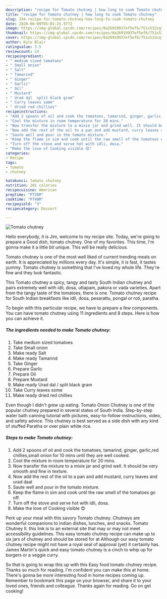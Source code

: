 ```yaml
---
description: "recipe for Tomato chutney | how long to cook Tomato chutney"
title: "recipe for Tomato chutney | how long to cook Tomato chutney"
slug: 244-recipe-for-tomato-chutney-how-long-to-cook-tomato-chutney
date: 2020-06-09T05:01:25.977Z
image: https://img-global.cpcdn.com/recipes/0a26919937ef5ef6/751x532cq70/tomato-chutney-recipe-main-photo.jpg
thumbnail: https://img-global.cpcdn.com/recipes/0a26919937ef5ef6/751x532cq70/tomato-chutney-recipe-main-photo.jpg
cover: https://img-global.cpcdn.com/recipes/0a26919937ef5ef6/751x532cq70/tomato-chutney-recipe-main-photo.jpg
author: Kyle Blair
ratingvalue: 3.5
reviewcount: 14
recipeingredient:
- " medium sized tomatoes"
- " Small onion"
- " Salt"
- " Tamarind"
- " Ginger"
- " Garlic"
- " Oil"
- " Mustard"
- " Urad dal  split black gram"
- " Curry leaves some"
- " dried red chillies"
recipeinstructions:
- "Add 2 spoons of oil and cook the tomatoes, tamarind, ginger, garlic,red chillies,small onion for 10 mins until they are well cooked."
- "Cool the mixture in room temperature for 20 mins."
- "Now transfer the mixture to a mixie jar and grind well. It should be very smooth and fine in texture."
- "Now add the rest of the oil to a pan and add mustard, curry leaves and urad daal"
- "Saute well and pour in the tomato mixture."
- "Keep the flame in sim and cook until the raw smell of the tomatoes go off."
- "Turn off the stove and serve hot with idli, dosa."
- "Make the love of Cooking visible 😍"
categories:
- Recipe
tags:
- tomato
- chutney

katakunci: tomato chutney 
nutrition: 201 calories
recipecuisine: American
preptime: "PT26M"
cooktime: "PT48M"
recipeyield: "3"
recipecategory: Dessert

---
```



![Tomato chutney](https://img-global.cpcdn.com/recipes/0a26919937ef5ef6/751x532cq70/tomato-chutney-recipe-main-photo.jpg)

Hello everybody, it is Jim, welcome to my recipe site. Today, we're going to prepare a Good dish, tomato chutney. One of my favorites. This time, I'm gonna make it a little bit unique. This will be really delicious.

Tomato chutney is one of the most well liked of current trending meals on earth. It is appreciated by millions every day. It's simple, it is fast, it tastes yummy. Tomato chutney is something that I've loved my whole life. They're fine and they look fantastic.

This Tomato chutney a spicy, tangy and tasty South Indian chutney and pairs extremely well with idli, dosa, uttapam, pakora or vada varieties. Apart from the tangy taste of the tomatoes, there is one. Tomato chutney recipe for South Indian breakfasts like idli, dosa, pesarattu, pongal or roti, paratha.


To begin with this particular recipe, we have to prepare a few components. You can have tomato chutney using 11 ingredients and 8 steps. Here is how you can achieve it.

<!--inarticleads1-->

##### The ingredients needed to make Tomato chutney:

1. Take  medium sized tomatoes
1. Take  Small onion
1. Make ready  Salt
1. Make ready  Tamarind
1. Take  Ginger
1. Prepare  Garlic
1. Prepare  Oil
1. Prepare  Mustard
1. Make ready  Urad dal / split black gram
1. Take  Curry leaves some
1. Make ready  dried red chillies


Even though I didn&#39;t grew up eating. Tomato Onion Chutney is one of the popular chutney prepared in several states of South India. Step-by-step water bath canning tutorial with pictures, easy-to-follow-instructions, video, and safety advice. This chutney is best served as a side dish with any kind of stuffed Paratha or over plain white rice. 

<!--inarticleads2-->

##### Steps to make Tomato chutney:

1. Add 2 spoons of oil and cook the tomatoes, tamarind, ginger, garlic,red chillies,small onion for 10 mins until they are well cooked.
1. Cool the mixture in room temperature for 20 mins.
1. Now transfer the mixture to a mixie jar and grind well. It should be very smooth and fine in texture.
1. Now add the rest of the oil to a pan and add mustard, curry leaves and urad daal
1. Saute well and pour in the tomato mixture.
1. Keep the flame in sim and cook until the raw smell of the tomatoes go off.
1. Turn off the stove and serve hot with idli, dosa.
1. Make the love of Cooking visible 😍


Perk up your meal with this savory Tomato chutney. Chutneys are wonderful companions to Indian dishes, lunches, and snacks. Tomato Chutney II. this link is to an external site that may or may not meet accessibility guidelines. This easy tomato chutney recipe can make up to six jars of chutney and should be stored for at Although our easy tomato chutney recipe might not have a royal seal of approval (yet) it certainly has. James Martin&#39;s quick and easy tomato chutney is a cinch to whip up for burgers or a veggie curry. 

So that is going to wrap this up with this Easy food tomato chutney recipe. Thanks so much for reading. I'm confident you can make this at home. There's gonna be more interesting food in home recipes coming up. Remember to bookmark this page on your browser, and share it to your loved ones, friends and colleague. Thanks again for reading. Go on get cooking!
